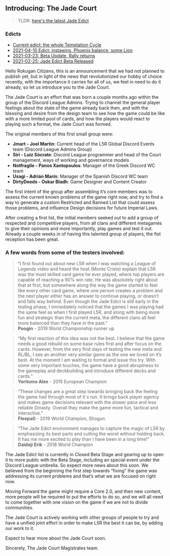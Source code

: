 ## Introducing: The Jade Court

> TLDR: [here's the latest Jade Edict](edict.md)

### Edicts

- [Current edict: the whole Temptation Cycle](edict.md)
- [2021-04-10 Edict: instawins, Phoenix balance, some Lion](edict-2021-04.md)
- [2021-03-23: Beta Update, Rally returns](edict-2021-03.md)
- [2021-02-25: Jade Edict Beta Released](edict-2021-02.md)

Hello Rokugan Citizens, this is an announcement that we had not planned to publish yet, but in light of the news that revolutionized our hobby of choice recently, with the importance it carries for all of us, we feel in need to do it already, so let us introduce you to the Jade Court.

The Jade Court is an effort that was born a couple months ago within the group of the Discord League Admins. Trying to channel the general player feelings about the state of the game already back then, and with the blessing and desire from the design team to see how the game could be like with a more limited pool of cards, and how the players would react to playing such a format, the Jade Court was formed.

The original members of this first small group were:

- **Jmart - Joel Martin**: Current head of the L5R Global Discord Events team (Discord League Admins Group)
- **Siri - Luiz Sócrate**: Discord League programmer and head of the Court management, ways of working and governance models
- **Notfragile - Panos Xantopoulos**: Manager of the Greek Discord WC team
- **Usagi - Adrián Marín**: Manager of the Spanish Discord WC team
- **DirtyDeeds - Oskar Bladh**: Game Designer and Content Creator

The first intent of the group after assembling it’s core members was to assess the current known problems of the game right now, and try to find a way to generate a custom Restricted and Banned List that could assess those problems, and influence Design decisions for future Imperial Laws.

After creating a first list, the initial members seeked out to add a group of respected and competitive players, from all clans and different metagames to give their opinions and more importantly, play games and test it out. Already a couple weeks in of having this talented group of players, the fist reception has been great.

### A few words from some of the testers involved:

> “I first found out about new L5R when I was watching a League of Legends video and heard the host (Monte Cristo) explain that L5R was the most skilled card game he ever played, where top players are capable of reaching a 90% win rate. He was absolutely right about that at first, but somewhere along the way the game started to feel like every other card game, where one person creates a problem and the next player either has an answer to continue playing, or doesn’t and falls way behind. Even though the Jade Edict is still early in the testing phase, I immediately noticed that the games I was playing had the same feel as when I first played L5R, and along with being more fun and strategic than the current meta, the different clans all feel more balanced than they have in the past.”  
> **Poogin** - 2019 World Championship runner up

> “My first reaction of this idea was not the best. I believe that the game needs a good rebuild on some base rules first and after focus on the cards. However, from the very first days of testing the new meta and RL/BL, I see an another very similar game as the one we loved on it’s best. At the moment I am waiting to formal and issue this try. With some very important touches, the game have a good abruptness to the gameplay and deckbuilding and introduce different decks and cards.”  
> **Yoritomo Alex** - 2015 European Champion

> “These changes are a great step towards bringing back the feeling the game had through most of it´s run. It brings back player agency and makes game decisions relevant with the slower pace and less reliable Dinasty. Overall they make the game more fun, tactical and interactive.”  
> **Fleepa0** - 2019 World Champion, Shogun.

> “The Jade Edict environment manages to capture the magic of L5R by emphasizing its best parts and cutting the worst without holding back. It has me more excited to play than I have been in a long time!”  
> **Daidoji Erik** - 2018 World Champion

The Jade Edict list is currently in Closed Beta Stage and gearing up to open it to more public with the Beta Stage, including an special event under the Discord League umbrella. So expect more news about this soon. We believed from the beginning the first step towards “fixing” the game was addressing its current problems and that’s what we are focused on right now.

Moving Forward the game might require a Core 2.0, and then new content, more people will be required to put the efforts to do so, and we will all need to come together with one vision on the game if we are not to divide communities.

The Jade Court is actively working with other groups of people to try and have a unified joint effort in order to make L5R the best it can be, by adding our work to it.

Expect to hear more about the Jade Court soon.

Sincerely,
The Jade Court Magistrates team.
